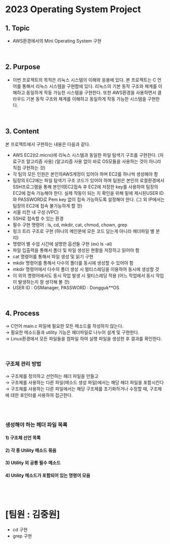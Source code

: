 # 2023 Operating System Project

## 1. Topic
- AWS환경에서의 Mini Operating System 구현 

<br>

## 2. Purpose
- 이번 프로젝트의 목적은 리눅스 시스템의 이해와 응용에 있다. 본 프로젝트는 C 언어를 통해서 리눅스 시스템을 구현함에 있다. 리눅스의 기본 동작 구조와 체계를 이해하고 동일하게 작동 가능한 시스템을 구현한다.
 또한 AWS환경을 사용하면서 클라우드 기본 동작 구조와 체계를 이해하고 동일하게 작동 가능한 시스템을 구현한다.

 <br>

## 3. Content
본 프로젝트에서 구현하는 내용은 다음과 같다.
- AWS EC2(t2.micro)에 리눅스 시스템과 동일한 파일 탐색기 구조를 구현한다. 
(자료구조 알고리즘 사용) (알고리즘 사용 없이 바로 OS모듈을 사용하는 것이 아니라 직접 구현하는 것)
- 각 팀의 모든 인원은 본인의AWS계정이 있어야 하며 EC2를 하나씩 생성해야 함
- 팀장의 EC2에는 파일 탐색기 구조 코드가 있어야 하며 팀원은 본인의 로컬환경에서 SSH프로그램을 통해 본인의EC2접속 후 EC2에 저장한 key를 사용하여 팀장의 EC2에 접속 가능해야 한다. 실제 작동이 되는 지 확인을 위해 밑에 제시된USER ID와 PASSWORD로 Pem key 없이 접속 가능하도록 설정해야 한다. (그 외 IP에서는 팀장의 EC2에 접속 불가능하게 할 것)
- 서울 리전 내 구성 (VPC)
- SSH로 접속할 수 있는 환경
- 필수 구현 명령어 : ls, cd, mkdir, cat, chmod, chown, grep
- 링크 트리 구조로 구현 (하나의 메인문에 모든 코드 담는게 아니라 헤더파일 별 분리)
- 명령어 별 수업 시간에 설명한 옵션들 구현 (ex) ls -al)
- 파일 입출력을 통해서 폴더 및 파일 생성된 현황을 저장하고 읽어야 함
- cat 명령어를 통해서 파일 생성 및 읽기 구현
- mkdir 명령어를 통해서 다수의 폴더를 동시에 생성할 수 있어야 함
- mkdir 명령어에서 다수의 폴더 생성 시 멀티스레딩을 이용하여 동시에 생성할 것
- 이 외의 명령어에서도 동시 작업 발생 시 멀티스레딩 적용
 (어느 작업에서 동시 작업이 발생하는지 잘 생각해 볼 것)
- USER ID : OSManager, PASSWORD : Dongguk**OS

<br>

## 4. Process
&rarr; C언어 main.c 파일에 필요한 모든 메소드를 작성하지 않는다. <br>
&rarr; 필요한 메소드들과 utility 기능은 헤더파일로 나누어 설계 및 구현한다. <br>
&rarr; Linux환경에서 모든 파일들을 컴파일 하여 실행 파일을 생성한 후 결과를 확인한다. <br> <br> <br>

### **구조체 관리 방법**
&rarr; 구조체를 정의하고 선언하는 헤더 파일을 만들고 <br>
&rarr; 구조체를 사용하는 다른 파일(메소드 생성 파일)에서는 해당 헤더 파일을 포함시킨다 <br>
&rarr; 구조체를 사용하는 다른 파일에서는 해당 구조체를 초기화하거나 수정할 때, 구조체에 대한 포인터를 사용하여 접근한다. <br>

<br> <br>

### **생성해야 하는 헤더 파일 목록**
#### 1) 구조체 선언 목록
#### 2) 각 종 Utility 메소드 묶음
#### 3) Utility 외 공통 필수 메소드
#### 4) Utility 메소드가 포함되어 있는 명령어 모음

<br>


<br>

# [팀원 : 김중원]
* cd 구현
* grep 구현
